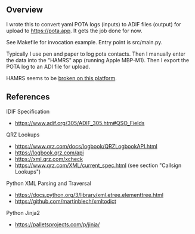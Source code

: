 Overview
--------

I wrote this to convert yaml POTA logs (inputs) to ADIF files (output)
for upload to https://pota.app. It gets the job done for now.

See Makefile for invocation example.
Entry point is src/main.py.

Typically I use pen and paper to log pota contacts. Then I manually enter the
data into the "HAMRS" app (running Apple MBP-M1). Then I export the POTA log
to an ADI file for upload.

HAMRS seems to be [broken on this platform][1].

[1]: https://community.hamrs.app/t/gear-menus-not-working-on-mac/4043


References
----------

IDIF Specification
* https://www.adif.org/305/ADIF_305.htm#QSO_Fields

QRZ Lookups
* https://www.qrz.com/docs/logbook/QRZLogbookAPI.html
* https://logbook.qrz.com/api
* https://xml.qrz.com/xcheck
* https://www.qrz.com/XML/current_spec.html  (see section "Callsign Lookups")

Python XML Parsing and Traversal
* https://docs.python.org/3/library/xml.etree.elementtree.html
* https://github.com/martinblech/xmltodict

Python Jinja2
* https://palletsprojects.com/p/jinja/
